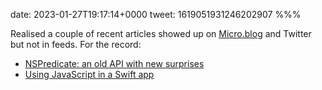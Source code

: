 date: 2023-01-27T19:17:14+0000
tweet: 1619051931246202907
%%%

Realised a couple of recent articles showed up on [Micro.blog](http://Micro.blog) and Twitter but not in feeds. For the record:

- [NSPredicate: an old API with new surprises](https://douglashill.co/nspredicate-null-inequality/)
- [Using JavaScript in a Swift app](https://douglashill.co/javascript-in-swift/)
